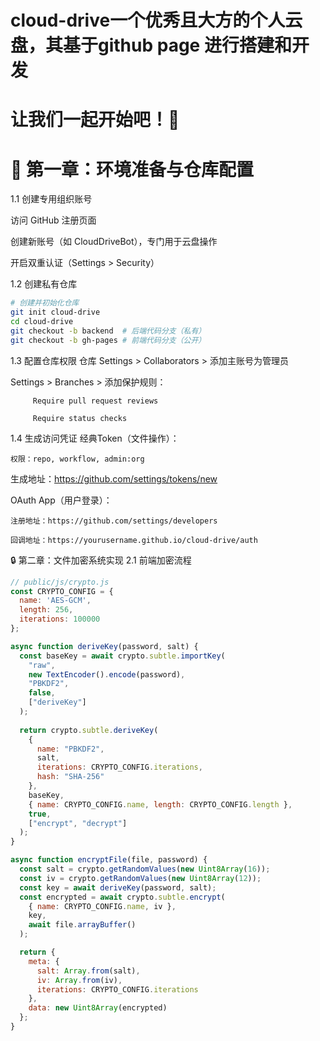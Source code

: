 # cloud-drive一个优秀且大方的个人云盘，其基于github page 进行搭建和开发
# 让我们一起开始吧！🤳
# 🌟 第一章：环境准备与仓库配置
1.1 创建专用组织账号


访问 GitHub 注册页面


创建新账号（如 CloudDriveBot），专门用于云盘操作


开启双重认证（Settings > Security）


1.2 创建私有仓库
```bash
# 创建并初始化仓库
git init cloud-drive
cd cloud-drive
git checkout -b backend  # 后端代码分支（私有）
git checkout -b gh-pages # 前端代码分支（公开）
```

1.3 配置仓库权限
仓库 Settings > Collaborators > 添加主账号为管理员

Settings > Branches > 添加保护规则：
```
     Require pull request reviews

     Require status checks
```

1.4 生成访问凭证
经典Token（文件操作）：
```
权限：repo, workflow, admin:org
```
生成地址：https://github.com/settings/tokens/new

OAuth App（用户登录）：
```
注册地址：https://github.com/settings/developers

回调地址：https://yourusername.github.io/cloud-drive/auth
```

🔒 第二章：文件加密系统实现
2.1 前端加密流程
```javascript
// public/js/crypto.js
const CRYPTO_CONFIG = {
  name: 'AES-GCM',
  length: 256,
  iterations: 100000
};

async function deriveKey(password, salt) {
  const baseKey = await crypto.subtle.importKey(
    "raw", 
    new TextEncoder().encode(password),
    "PBKDF2",
    false,
    ["deriveKey"]
  );
  
  return crypto.subtle.deriveKey(
    {
      name: "PBKDF2",
      salt,
      iterations: CRYPTO_CONFIG.iterations,
      hash: "SHA-256"
    },
    baseKey,
    { name: CRYPTO_CONFIG.name, length: CRYPTO_CONFIG.length },
    true,
    ["encrypt", "decrypt"]
  );
}

async function encryptFile(file, password) {
  const salt = crypto.getRandomValues(new Uint8Array(16));
  const iv = crypto.getRandomValues(new Uint8Array(12));
  const key = await deriveKey(password, salt);
  const encrypted = await crypto.subtle.encrypt(
    { name: CRYPTO_CONFIG.name, iv },
    key,
    await file.arrayBuffer()
  );

  return {
    meta: {
      salt: Array.from(salt),
      iv: Array.from(iv),
      iterations: CRYPTO_CONFIG.iterations
    },
    data: new Uint8Array(encrypted)
  };
}
```
